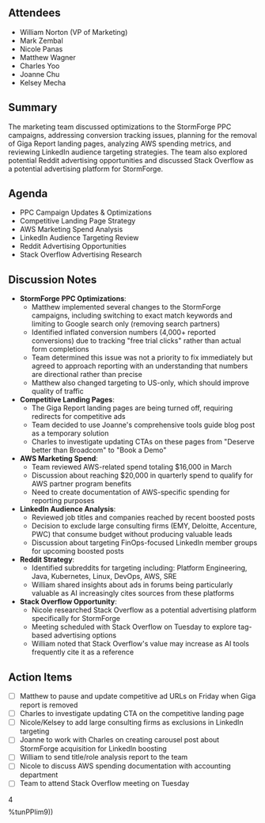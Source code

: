 ## Attendees
- William Norton (VP of Marketing)
- Mark Zembal
- Nicole Panas
- Matthew Wagner
- Charles Yoo
- Joanne Chu
- Kelsey Mecha

## Summary
The marketing team discussed optimizations to the StormForge PPC campaigns, addressing conversion tracking issues, planning for the removal of Giga Report landing pages, analyzing AWS spending metrics, and reviewing LinkedIn audience targeting strategies. The team also explored potential Reddit advertising opportunities and discussed Stack Overflow as a potential advertising platform for StormForge.

## Agenda
- PPC Campaign Updates & Optimizations
- Competitive Landing Page Strategy
- AWS Marketing Spend Analysis
- LinkedIn Audience Targeting Review
- Reddit Advertising Opportunities
- Stack Overflow Advertising Research

## Discussion Notes
- **StormForge PPC Optimizations**:
    - Matthew implemented several changes to the StormForge campaigns, including switching to exact match keywords and limiting to Google search only (removing search partners)
    - Identified inflated conversion numbers (4,000+ reported conversions) due to tracking "free trial clicks" rather than actual form completions
    - Team determined this issue was not a priority to fix immediately but agreed to approach reporting with an understanding that numbers are directional rather than precise
    - Matthew also changed targeting to US-only, which should improve quality of traffic
- **Competitive Landing Pages**:
    - The Giga Report landing pages are being turned off, requiring redirects for competitive ads
    - Team decided to use Joanne's comprehensive tools guide blog post as a temporary solution
    - Charles to investigate updating CTAs on these pages from "Deserve better than Broadcom" to "Book a Demo"
- **AWS Marketing Spend**:
    - Team reviewed AWS-related spend totaling $16,000 in March
    - Discussion about reaching $20,000 in quarterly spend to qualify for AWS partner program benefits
    - Need to create documentation of AWS-specific spending for reporting purposes
- **LinkedIn Audience Analysis**:
    - Reviewed job titles and companies reached by recent boosted posts
    - Decision to exclude large consulting firms (EMY, Deloitte, Accenture, PWC) that consume budget without producing valuable leads
    - Discussion about targeting FinOps-focused LinkedIn member groups for upcoming boosted posts
- **Reddit Strategy**:
    - Identified subreddits for targeting including: Platform Engineering, Java, Kubernetes, Linux, DevOps, AWS, SRE
    - William shared insights about ads in forums being particularly valuable as AI increasingly cites sources from these platforms
- **Stack Overflow Opportunity**:
    - Nicole researched Stack Overflow as a potential advertising platform specifically for StormForge
    - Meeting scheduled with Stack Overflow on Tuesday to explore tag-based advertising options
    - William noted that Stack Overflow's value may increase as AI tools frequently cite it as a reference

## Action Items
- [ ] Matthew to pause and update competitive ad URLs on Friday when Giga report is removed
- [ ] Charles to investigate updating CTA on the competitive landing page
- [ ] Nicole/Kelsey to add large consulting firms as exclusions in LinkedIn targeting
- [ ] Joanne to work with Charles on creating carousel post about StormForge acquisition for LinkedIn boosting
- [ ] William to send title/role analysis report to the team
- [ ] Nicole to discuss AWS spending documentation with accounting department
- [ ] Team to attend Stack Overflow meeting on Tuesday

4$$%tunPPlim9))4$$%tunPPlim9))